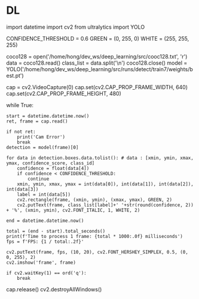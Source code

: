# DL
import datetime
import cv2
from ultralytics import YOLO

CONFIDENCE_THRESHOLD = 0.6
GREEN = (0, 255, 0)
WHITE = (255, 255, 255)

coco128 = open('/home/hong/dev_ws/deep_learning/src/cooc128.txt', 'r')
data = coco128.read()
class_list = data.split('\n')
coco128.close()
model = YOLO('/home/hong/dev_ws/deep_learning/src/runs/detect/train7/weights/best.pt')

cap = cv2.VideoCapture(0)
cap.set(cv2.CAP_PROP_FRAME_WIDTH, 640)
cap.set(cv2.CAP_PROP_FRAME_HEIGHT, 480)

while True:

    start = datetime.datetime.now()
    ret, frame = cap.read()

    if not ret:
        print('Cam Error')
        break
    detection = model(frame)[0]

    for data in detection.boxes.data.tolist(): # data : [xmin, ymin, xmax, ymax, confidence_score, class_id]
        confidence = float(data[4])
        if confidence < CONFIDENCE_THRESHOLD:
            continue
        xmin, ymin, xmax, ymax = int(data[0]), int(data[1]), int(data[2]), int(data[3])
        label = int(data[5])
        cv2.rectangle(frame, (xmin, ymin), (xmax, ymax), GREEN, 2)
        cv2.putText(frame, class_list[label]+' '+str(round(confidence, 2)) + '%', (xmin, ymin), cv2.FONT_ITALIC, 1, WHITE, 2)
    
    end = datetime.datetime.now()
    
    total = (end - start).total_seconds()
    print(f'Time to process 1 frame: {total * 1000:.0f} milliseconds')
    fps = f'FPS: {1 / total:.2f}'
    
    cv2.putText(frame, fps, (10, 20), cv2.FONT_HERSHEY_SIMPLEX, 0.5, (0, 0, 255), 2)
    cv2.imshow('frame', frame)
    
    if cv2.waitKey(1) == ord('q'):
        break
cap.release()
cv2.destroyAllWindows()






